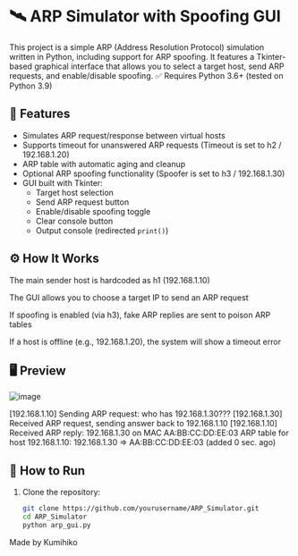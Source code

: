 # 🛰️ ARP Simulator with Spoofing GUI

This project is a simple ARP (Address Resolution Protocol) simulation written in Python, including support for ARP spoofing. It features a Tkinter-based graphical interface that allows you to select a target host, send ARP requests, and enable/disable spoofing.
✅ Requires Python 3.6+ (tested on Python 3.9)
## 🔧 Features

- Simulates ARP request/response between virtual hosts
- Supports timeout for unanswered ARP requests (Timeout is set to h2 / 192.168.1.20)
- ARP table with automatic aging and cleanup
- Optional ARP spoofing functionality (Spoofer is set to h3 / 192.168.1.30)
- GUI built with Tkinter:
  - Target host selection
  - Send ARP request button
  - Enable/disable spoofing toggle
  - Clear console button
  - Output console (redirected `print()`)

## ⚙️ How It Works
The main sender host is hardcoded as h1 (192.168.1.10)

The GUI allows you to choose a target IP to send an ARP request

If spoofing is enabled (via h3), fake ARP replies are sent to poison ARP tables

If a host is offline (e.g., 192.168.1.20), the system will show a timeout error

## 🖥️ Preview


![image](https://github.com/user-attachments/assets/e882fbcd-d74e-495e-a8a2-039ddd46b806)


[192.168.1.10] Sending ARP request: who has 192.168.1.30???
[192.168.1.30] Received ARP request, sending answer back to 192.168.1.10
[192.168.1.10] Received ARP reply: 192.168.1.30 on MAC AA:BB:CC:DD:EE:03
ARP table for host 192.168.1.10:
192.168.1.30 => AA:BB:CC:DD:EE:03 (added 0 sec. ago)


## 🚀 How to Run

1. Clone the repository:
   ```bash
   git clone https://github.com/yourusername/ARP_Simulator.git
   cd ARP_Simulator
   python arp_gui.py

Made by Kumihiko
